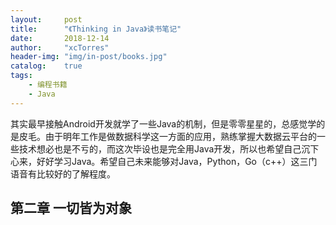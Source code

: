 ```yaml
---
layout:     post
title:      "《Thinking in Java》读书笔记"
date:       2018-12-14
author:     "xcTorres"
header-img: "img/in-post/books.jpg"
catalog:    true
tags:
    - 编程书籍
    - Java
---
```


其实最早接触Android开发就学了一些Java的机制，但是零零星星的，总感觉学的是皮毛。由于明年工作是做数据科学这一方面的应用，熟练掌握大数据云平台的一些技术想必也是不亏的，而这次毕设也是完全用Java开发，所以也希望自己沉下心来，好好学习Java。希望自己未来能够对Java，Python，Go（c++）这三门语音有比较好的了解程度。




## 第二章 一切皆为对象
